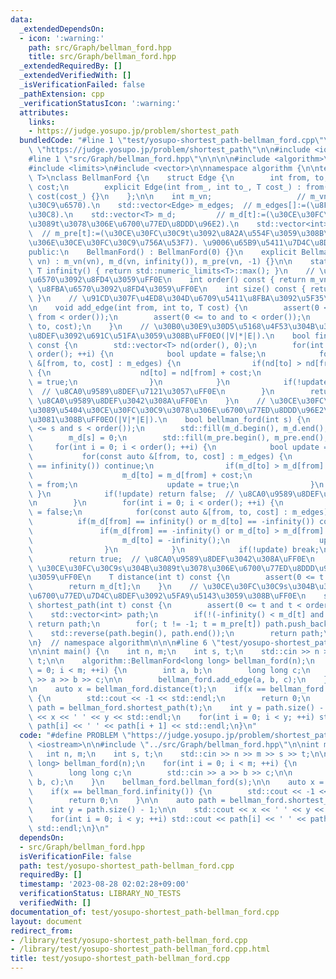 ```yaml
---
data:
  _extendedDependsOn:
  - icon: ':warning:'
    path: src/Graph/bellman_ford.hpp
    title: src/Graph/bellman_ford.hpp
  _extendedRequiredBy: []
  _extendedVerifiedWith: []
  _isVerificationFailed: false
  _pathExtension: cpp
  _verificationStatusIcon: ':warning:'
  attributes:
    links:
    - https://judge.yosupo.jp/problem/shortest_path
  bundledCode: "#line 1 \"test/yosupo-shortest_path-bellman_ford.cpp\"\n#define PROBLEM\
    \ \"https://judge.yosupo.jp/problem/shortest_path\"\n\n#include <iostream>\n\n\
    #line 1 \"src/Graph/bellman_ford.hpp\"\n\n\n\n#include <algorithm>\n#include <cassert>\n\
    #include <limits>\n#include <vector>\n\nnamespace algorithm {\n\ntemplate <typename\
    \ T>\nclass BellmanFord {\n    struct Edge {\n        int from, to;\n        T\
    \ cost;\n        explicit Edge(int from_, int to_, T cost_) : from(from_), to(to_),\
    \ cost(cost_) {}\n    };\n\n    int m_vn;                   // m_vn:=(\u30CE\u30FC\
    \u30C9\u6570).\n    std::vector<Edge> m_edges;  // m_edges[]:=(\u8FBA\u30EA\u30B9\
    \u30C8).\n    std::vector<T> m_d;         // m_d[t]:=(\u30CE\u30FC\u30C9s\u304B\
    \u3089t\u3078\u306E\u6700\u77ED\u8DDD\u96E2).\n    std::vector<int> m_pre;   \
    \  // m_pre[t]:=(\u30CE\u30FC\u30C9t\u3092\u8A2A\u554F\u3059\u308B\u76F4\u524D\
    \u306E\u30CE\u30FC\u30C9\u756A\u53F7). \u9006\u65B9\u5411\u7D4C\u8DEF\uFF0E\n\n\
    public:\n    BellmanFord() : BellmanFord(0) {}\n    explicit BellmanFord(size_t\
    \ vn) : m_vn(vn), m_d(vn, infinity()), m_pre(vn, -1) {}\n\n    static constexpr\
    \ T infinity() { return std::numeric_limits<T>::max(); }\n    // \u30CE\u30FC\u30C9\
    \u6570\u3092\u8FD4\u3059\uFF0E\n    int order() const { return m_vn; }\n    //\
    \ \u8FBA\u6570\u3092\u8FD4\u3059\uFF0E\n    int size() const { return m_edges.size();\
    \ }\n    // \u91CD\u307F\u4ED8\u304D\u6709\u5411\u8FBA\u3092\u5F35\u308B\uFF0E\
    \n    void add_edge(int from, int to, T cost) {\n        assert(0 <= from and\
    \ from < order());\n        assert(0 <= to and to < order());\n        m_edges.emplace_back(from,\
    \ to, cost);\n    }\n    // \u30B0\u30E9\u30D5\u5168\u4F53\u304B\u3089\u8CA0\u9589\
    \u8DEF\u3092\u691C\u51FA\u3059\u308B\uFF0EO(|V|*|E|).\n    bool find_negative_cycle()\
    \ const {\n        std::vector<T> nd(order(), 0);\n        for(int i = 0; i <\
    \ order(); ++i) {\n            bool update = false;\n            for(const auto\
    \ &[from, to, cost] : m_edges) {\n                if(nd[to] > nd[from] + cost)\
    \ {\n                    nd[to] = nd[from] + cost;\n                    update\
    \ = true;\n                }\n            }\n            if(!update) return false;\
    \  // \u8CA0\u9589\u8DEF\u7121\u3057\uFF0E\n        }\n        return true;  //\
    \ \u8CA0\u9589\u8DEF\u3042\u308A\uFF0E\n    }\n    // \u30CE\u30FC\u30C9s\u304B\
    \u3089\u5404\u30CE\u30FC\u30C9\u3078\u306E\u6700\u77ED\u8DDD\u96E2\u3092\u6C42\
    \u3081\u308B\uFF0EO(|V|*|E|).\n    bool bellman_ford(int s) {\n        assert(0\
    \ <= s and s < order());\n        std::fill(m_d.begin(), m_d.end(), infinity());\n\
    \        m_d[s] = 0;\n        std::fill(m_pre.begin(), m_pre.end(), -1);\n   \
    \     for(int i = 0; i < order(); ++i) {\n            bool update = false;\n \
    \           for(const auto &[from, to, cost] : m_edges) {\n                if(m_d[from]\
    \ == infinity()) continue;\n                if(m_d[to] > m_d[from] + cost) {\n\
    \                    m_d[to] = m_d[from] + cost;\n                    m_pre[to]\
    \ = from;\n                    update = true;\n                }\n           \
    \ }\n            if(!update) return false;  // \u8CA0\u9589\u8DEF\u7121\u3057\uFF0E\
    \n        }\n        for(int i = 0; i < order(); ++i) {\n            bool update\
    \ = false;\n            for(const auto &[from, to, cost] : m_edges) {\n      \
    \          if(m_d[from] == infinity() or m_d[to] == -infinity()) continue;\n \
    \               if(m_d[from] == -infinity() or m_d[to] > m_d[from] + cost) {\n\
    \                    m_d[to] = -infinity();\n                    update = true;\n\
    \                }\n            }\n            if(!update) break;\n        }\n\
    \        return true;  // \u8CA0\u9589\u8DEF\u3042\u308A\uFF0E\n    }\n    //\
    \ \u30CE\u30FC\u30C9s\u304B\u3089t\u3078\u306E\u6700\u77ED\u8DDD\u96E2\u3092\u8FD4\
    \u3059\uFF0E\n    T distance(int t) const {\n        assert(0 <= t and t < order());\n\
    \        return m_d[t];\n    }\n    // \u30CE\u30FC\u30C9s\u304B\u3089t\u3078\u306E\
    \u6700\u77ED\u7D4C\u8DEF\u3092\u5FA9\u5143\u3059\u308B\uFF0E\n    std::vector<int>\
    \ shortest_path(int t) const {\n        assert(0 <= t and t < order());\n    \
    \    std::vector<int> path;\n        if(!(-infinity() < m_d[t] and m_d[t] < infinity()))\
    \ return path;\n        for(; t != -1; t = m_pre[t]) path.push_back(t);\n    \
    \    std::reverse(path.begin(), path.end());\n        return path;\n    }\n};\n\
    \n}  // namespace algorithm\n\n\n#line 6 \"test/yosupo-shortest_path-bellman_ford.cpp\"\
    \n\nint main() {\n    int n, m;\n    int s, t;\n    std::cin >> n >> m >> s >>\
    \ t;\n\n    algorithm::BellmanFord<long long> bellman_ford(n);\n    for(int i\
    \ = 0; i < m; ++i) {\n        int a, b;\n        long long c;\n        std::cin\
    \ >> a >> b >> c;\n\n        bellman_ford.add_edge(a, b, c);\n    }\n    bellman_ford.bellman_ford(s);\n\
    \n    auto x = bellman_ford.distance(t);\n    if(x == bellman_ford.infinity())\
    \ {\n        std::cout << -1 << std::endl;\n        return 0;\n    }\n\n    auto\
    \ path = bellman_ford.shortest_path(t);\n    int y = path.size() - 1;\n\n    std::cout\
    \ << x << ' ' << y << std::endl;\n    for(int i = 0; i < y; ++i) std::cout <<\
    \ path[i] << ' ' << path[i + 1] << std::endl;\n}\n"
  code: "#define PROBLEM \"https://judge.yosupo.jp/problem/shortest_path\"\n\n#include\
    \ <iostream>\n\n#include \"../src/Graph/bellman_ford.hpp\"\n\nint main() {\n \
    \   int n, m;\n    int s, t;\n    std::cin >> n >> m >> s >> t;\n\n    algorithm::BellmanFord<long\
    \ long> bellman_ford(n);\n    for(int i = 0; i < m; ++i) {\n        int a, b;\n\
    \        long long c;\n        std::cin >> a >> b >> c;\n\n        bellman_ford.add_edge(a,\
    \ b, c);\n    }\n    bellman_ford.bellman_ford(s);\n\n    auto x = bellman_ford.distance(t);\n\
    \    if(x == bellman_ford.infinity()) {\n        std::cout << -1 << std::endl;\n\
    \        return 0;\n    }\n\n    auto path = bellman_ford.shortest_path(t);\n\
    \    int y = path.size() - 1;\n\n    std::cout << x << ' ' << y << std::endl;\n\
    \    for(int i = 0; i < y; ++i) std::cout << path[i] << ' ' << path[i + 1] <<\
    \ std::endl;\n}\n"
  dependsOn:
  - src/Graph/bellman_ford.hpp
  isVerificationFile: false
  path: test/yosupo-shortest_path-bellman_ford.cpp
  requiredBy: []
  timestamp: '2023-08-28 02:02:28+09:00'
  verificationStatus: LIBRARY_NO_TESTS
  verifiedWith: []
documentation_of: test/yosupo-shortest_path-bellman_ford.cpp
layout: document
redirect_from:
- /library/test/yosupo-shortest_path-bellman_ford.cpp
- /library/test/yosupo-shortest_path-bellman_ford.cpp.html
title: test/yosupo-shortest_path-bellman_ford.cpp
---
```

